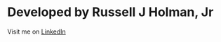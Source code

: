 # Developed by Russell J Holman, Jr

Visit me on [LinkedIn](https://www.linkedin.com/in/russell-holman-9b477519)